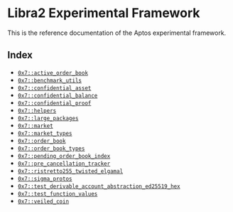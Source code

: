 
<a id="@Libra2_Experimental_Framework_0"></a>

# Libra2 Experimental Framework


This is the reference documentation of the Aptos experimental framework.


<a id="@Index_1"></a>

## Index


-  [`0x7::active_order_book`](active_order_book.md#0x7_active_order_book)
-  [`0x7::benchmark_utils`](benchmark_utils.md#0x7_benchmark_utils)
-  [`0x7::confidential_asset`](confidential_asset.md#0x7_confidential_asset)
-  [`0x7::confidential_balance`](confidential_balance.md#0x7_confidential_balance)
-  [`0x7::confidential_proof`](confidential_proof.md#0x7_confidential_proof)
-  [`0x7::helpers`](helpers.md#0x7_helpers)
-  [`0x7::large_packages`](large_packages.md#0x7_large_packages)
-  [`0x7::market`](market.md#0x7_market)
-  [`0x7::market_types`](market_types.md#0x7_market_types)
-  [`0x7::order_book`](order_book.md#0x7_order_book)
-  [`0x7::order_book_types`](order_book_types.md#0x7_order_book_types)
-  [`0x7::pending_order_book_index`](pending_order_book_index.md#0x7_pending_order_book_index)
-  [`0x7::pre_cancellation_tracker`](pre_cancellation_tracker.md#0x7_pre_cancellation_tracker)
-  [`0x7::ristretto255_twisted_elgamal`](ristretto255_twisted_elgamal.md#0x7_ristretto255_twisted_elgamal)
-  [`0x7::sigma_protos`](sigma_protos.md#0x7_sigma_protos)
-  [`0x7::test_derivable_account_abstraction_ed25519_hex`](test_derivable_account_abstraction_ed25519_hex.md#0x7_test_derivable_account_abstraction_ed25519_hex)
-  [`0x7::test_function_values`](test_function_values.md#0x7_test_function_values)
-  [`0x7::veiled_coin`](veiled_coin.md#0x7_veiled_coin)


[move-book]: https://aptos.dev/move/book/SUMMARY
